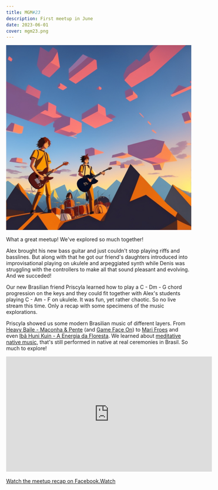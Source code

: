 ```yaml
---
title: MGM#23
description: First meetup in June
date: 2023-06-01
cover: mgm23.png
---
```


![](./cover.jpeg)

What a great meetup! We've explored so much together!

Alex brought his new bass guitar and just couldn't stop playing riffs and basslines. But along with that he got our friend's daughters introduced into improvisational playing on ukulele and arpeggiated synth while Denis was struggling with the controllers to make all that sound pleasant and evolving. And we succeded!

Our new Brasilian friend Priscyla learned how to play a C - Dm - G chord progression on the keys and they could fit together with Alex's students playing C - Am - F on ukulele. It was fun, yet rather chaotic. So no live stream this time. Only a recap with some specimens of the music explorations.

Priscyla showed us some modern Brasilian music of different layers. From [Heavy Baile - Maconha & Pente](https://www.youtube.com/watch?v=0ok3fs_7LLw) (and [Game Face On](https://www.youtube.com/watch?v=lHfo7KGlaFE)) to [Mari Froes](https://youtu.be/8fMVHAXPZLM) and even [Ibã Huni Kuin - A Energia da Floresta](https://www.youtube.com/watch?v=6hGabTfaM0Y). We learned about [meditative native music](https://youtu.be/j8ObcKIh_hk), that's still performed in native at real ceremonies in Brasil. So much to explore!


<iframe src="https://www.facebook.com/plugins/video.php?height=314&href=https%3A%2F%2Fwww.facebook.com%2Fpiratebayphuket%2Fvideos%2F823708112361740%2F&show_text=false&width=560&t=0" width="560" height="314" style="border:none;overflow:hidden" scrolling="no" frameborder="0" allowFullScreen="true"></iframe>

[Watch the meetup recap on Facebook.Watch](https://fb.watch/kVgZSDy5-d/)
